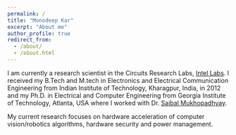 ```yaml
---
permalink: /
title: "Monodeep Kar"
excerpt: "About me"
author_profile: true
redirect_from: 
  - /about/
  - /about.html
---
```


I am currently a  research scientist in the Circuits Research Labs, [Intel Labs](https://www.intel.com/content/www/us/en/research/overview.html). I received my B.Tech and M.tech in Electronics and Electrical Communication Engineering from Indian Institute of Technology, Kharagpur, India, in 2012 and my Ph.D. in Electrical and Computer Engineering from Georgia Institute of Technology, Atlanta, USA where I worked with Dr. [Saibal Mukhopadhyay](https://greenlab.ece.gatech.edu/). 

My current research focuses on hardware acceleration of computer vision/robotics algorithms, hardware security and power management.

